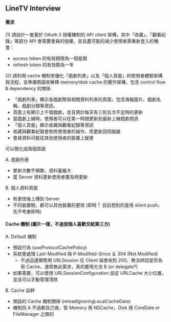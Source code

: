 ## LineTV Interview

#### 需求

(1) 請設計一套基於 OAuth 2 授權機制的 API client 架構，其中「收藏」、「觀看紀錄」等部分 API 會需要會員的授權，並且盡可能的減少使用者需重新登入的機會：

- access token 的有效期限為一個星期
- refresh token 的有效期為一年

(2) 請利用 cache 機制來優化「戲劇列表」以及「個人頁面」的使用者體驗架構與流程，並準備簡圖來解釋 memory/disk cache 的實作架構，包含 control flow & dependency 的關係

- 「戲劇列表」顯示各戲劇簡易相關資料列表的頁面，包含海報圖片、戲劇名稱、戲劇分類等資訊。
- 頁面上有顯示上千個戲劇，並且預計每天有三到五次不定時的更新
- 當戲劇上線時，使用者可以在第一時間更新到最新上線戲劇資訊
- 「個人頁面」顯示收藏與觀看紀錄等資訊
- 收藏與觀看紀錄會依照使用者的操作，而更新回伺服器
- 會員資料可能從其他使用者的裝置上變更

可以簡化成兩個頁面

A. 戲劇列表

- 更新次數不頻繁，資料量龐大
- 當 Server 資料更新使用者要及時更新

B. 個人資料頁面

- 有更改後上傳到 Server
- 不同裝置間，都可以其他裝置的更改 (即時？ 目前想到的是用 slient push，先不考慮即時)


#### Cache 機制 (圖片一樣，不過我個人喜歡交給第三方)

A. Default 機制

- 預設行為 (useProtocolCachePolicy)
- 系統會處理 Last-Modified 與 If-Modified-Since ＆ 304 (Not Modified)
  - 不過這邊實際用 URLSession 在 Client 端會收到 200，無法辨認是否為用 Cache，通常無此需求，真的要用方法 B (or delegate?)
- 如果需要，可以使用 URLSessionConfiguration 設定 URLCache 大小位置，並且可以手動管理清除


B. Cache 自幹

- 預設的 Cache 機制關掉 (reloadIgnoringLocalCacheData)
- 機制同 A 不過都自己做，管 Memory 用 NSCache，Disk 用 CoreDate or FileManager 之類的
